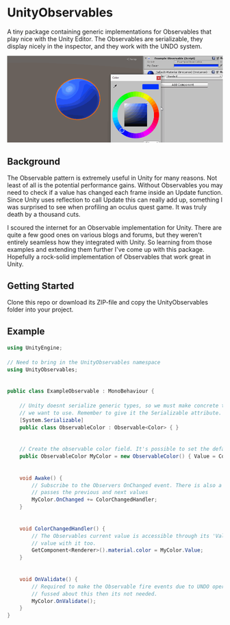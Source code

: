 # UnityObservables
A tiny package containing generic implementations for Observables that play nice with the Unity Editor. The Observables are serializable, they display nicely in the inspector, and they work with the UNDO system.

![](observable.gif)

## Background
The Observable pattern is extremely useful in Unity for many reasons. Not least of all is the potential performance gains. Without Observables you may need to check if a value has changed each frame inside an
Update function. Since Unity uses reflection to call Update this can really add up, something I was surprised to see when profiling an oculus quest game. It was truly death by a thousand cuts.

I scoured the internet for an Observable implementation for Unity. There are quite a few good ones on various blogs and forums, but they weren't entirely seamless how they integrated with Unity. So learning
from those examples and extending them further I've come up with this package. Hopefully a rock-solid implementation of Observables that work great in Unity.

## Getting Started
Clone this repo or download its ZIP-file and copy the UnityObservables folder into your project.

## Example
```csharp
using UnityEngine;

// Need to bring in the UnityObservables namespace
using UnityObservables;


public class ExampleObservable : MonoBehaviour {

    // Unity doesnt serialize generic types, so we must make concrete types for any observables
    // we want to use. Remember to give it the Serializable attribute.
    [System.Serializable]
    public class ObservableColor : Observable<Color> { }


    // Create the observable color field. It's possible to set the default color to red.
    public ObservableColor MyColor = new ObservableColor() { Value = Color.red };


    void Awake() {
        // Subscribe to the Observers OnChanged event. There is also a 'OnChangedValues' event which 
        // passes the previous and next values
        MyColor.OnChanged += ColorChangedHandler;
    }


    void ColorChangedHandler() {
        // The Observables current value is accessible through its 'Value' property. You can set a new
        // value with it too.
        GetComponent<Renderer>().material.color = MyColor.Value;
    }


    void OnValidate() {
        // Required to make the Observable fire events due to UNDO operations in Unity. If you're not
        // fussed about this then its not needed.
        MyColor.OnValidate();    
    }
}
```